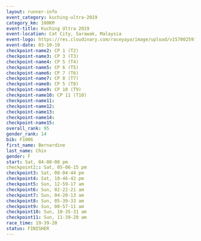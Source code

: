 ```yaml
---
layout: runner-info 
event_category: kuching-ultra-2019 
category_km: 100KM 
event-title: Kuching Ultra 2019
event-location: Cat City, Sarawak, Malaysia 
event-logo: https://res.cloudinary.com/raceyaya/image/upload/v1570025915/logo/kuching_ultra_jsvtue.jpg 
event-date: 03-10-19 
checkpoint-name2: CP 1 (T2) 
checkpoint-name3: CP 3 (T3) 
checkpoint-name4: CP 5 (T4) 
checkpoint-name5: CP 6 (T5) 
checkpoint-name6: CP 7 (T6) 
checkpoint-name7: CP 8 (T7) 
checkpoint-name8: CP 5 (T8) 
checkpoint-name9: CP 10 (T9) 
checkpoint-name10: CP 11 (T10) 
checkpoint-name11:  
checkpoint-name12: 
checkpoint-name13: 
checkpoint-name14: 
checkpoint-name15: 
overall_rank: 95
gender_rank: 14
bib: F1006
first_name: Bernardine
last_name: Chin
gender: F
start: Sat, 04-00-00 pm
checkpoint2:: Sat, 05-06-15 pm
checkpoint3: Sat, 08-04-44 pm
checkpoint4: Sat, 10-46-42 pm
checkpoint5: Sun, 12-59-17 am
checkpoint6: Sun, 02-22-21 am
checkpoint7: Sun, 04-20-13 am
checkpoint8: Sun, 05-39-33 am
checkpoint9: Sun, 08-57-11 am
checkpoint10: Sun, 10-35-31 am
checkpoint11: Sun, 11-39-20 am
race_time: 19-39-20
status: FINISHER
---
```

